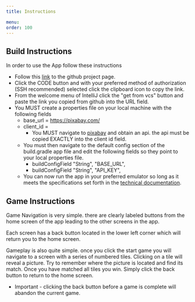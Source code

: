```yaml
---
title: Instructions

menu: 
order: 100
---
```


## Build Instructions

In order to use the App follow these instructions
* Follow this [link](https://github.com/ddc-java-13/tile-match) to the github project page.
* Click the CODE button and with your preferred method of authorization (SSH recommended) selected click the clipboard icon to copy the link.
* From the welcome menu of IntelliJ click the "get from vcs" button and paste the link you copied from github into the URL field.
* You MUST create a properties file on your local machine with the following fields
  * base_url = https://pixabay.com/
  * client_id = 
    * You MUST navigate to [pixabay](https://pixabay.com/api/docs/) and obtain an api. the api must be copied EXACTLY into the client id field.
  * You must then navigate to the default config section of the build.gradle app file and edit the following fields so they point to your local properties file.
    * buildConfigField "String", "BASE_URL",
    * buildConfigField "String", "API_KEY",
  * You can now run the app in your preferred emulator so long as it meets the specifications set forth in the [technical documentation](technical.md).
  
## Game Instructions

Game Navigation is very simple. there are clearly labeled buttons from the home screen of the app leading to the other screens in the app.

Each screen has a back button located in the lower left corner which will return you to the home screen.

Gameplay is also quite simple. once you click the start game you will navigate to a screen with a series of numbered tiles. Clicking on a tile will reveal a picture. Try to remember where the picture is located and find its match. Once you have matched all tiles you win. Simply click the back button to return to the home screen.

* Important - clicking the back button before a game is complete will abandon the current game.